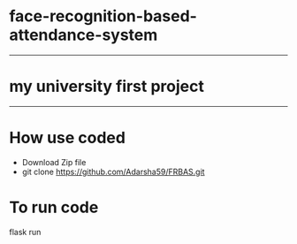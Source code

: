 # face-recognition-based-attendance-system  
********************************************

# my university first project 
********************************************
#  How use coded 
* Download Zip file 
* git clone https://github.com/Adarsha59/FRBAS.git

# To run code 

flask run

